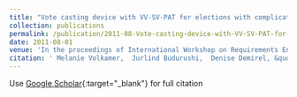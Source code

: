 ```yaml
---
title: "Vote casting device with VV-SV-PAT for elections with complicated ballot papers"
collection: publications
permalink: /publication/2011-08-Vote-casting-device-with-VV-SV-PAT-for-elections-with-complicated-ballot-papers
date: 2011-08-01
venue: 'In the proceedings of International Workshop on Requirements Engineering for Electronic Voting Systems (REVOTE&apos;11)'
citation: ' Melanie Volkamer,  Jurlind Budurushi,  Denise Demirel, &quot;Vote casting device with VV-SV-PAT for elections with complicated ballot papers.&quot; In the proceedings of International Workshop on Requirements Engineering for Electronic Voting Systems (REVOTE&amp;apos;11), 2011.'
---
```

Use [Google Scholar](https://scholar.google.com/scholar?q=Vote+casting+device+with+VV+SV+PAT+for+elections+with+complicated+ballot+papers){:target="_blank"} for full citation